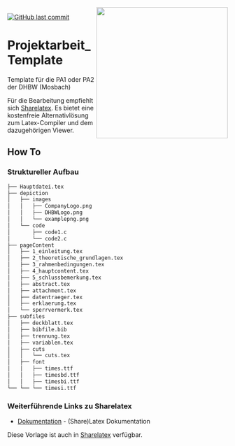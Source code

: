 <img align="right" src="https://upload.wikimedia.org/wikipedia/commons/thumb/9/92/LaTeX_logo.svg/1200px-LaTeX_logo.svg.png" width="300">

[![GitHub last commit](https://img.shields.io/github/last-commit/tekks/Projektarbeit_Template.svg?style=flat-square)](https://github.com/Tekks/Projektarbeit_Template/commits/master)

# Projektarbeit_Template

Template für die PA1 oder PA2 der DHBW (Mosbach)

Für die Bearbeitung empfiehlt sich  [Sharelatex](https://de.sharelatex.com). Es bietet eine kostenfreie Alternativlösung zum Latex-Compiler und dem dazugehörigen Viewer.

## How To

### Struktureller Aufbau

```bash
├── Hauptdatei.tex
├── depiction
│   ├── images
│   │   ├── CompanyLogo.png
│   │   ├── DHBWLogo.png
│   │   └── examplepng.png  
│   └── code
│       ├── code1.c
│       └── code2.c
├── pageContent
│   ├── 1_einleitung.tex
│   ├── 2_theoretische_grundlagen.tex
│   ├── 3_rahmenbedingungen.tex
│   ├── 4_hauptcontent.tex
│   ├── 5_schlussbemerkung.tex
│   ├── abstract.tex
│   ├── attachment.tex
│   ├── datentraeger.tex
│   ├── erklaerung.tex
│   └── sperrvermerk.tex    
├── subfiles
│   ├── deckblatt.tex
│   ├── bibfile.bib
│   ├── trennung.tex
│   ├── variablen.tex
│   ├── cuts
│   │   └── cuts.tex     
│   ├── font
│   │   ├── times.ttf
│   │   ├── timesbd.ttf
│   │   ├── timesbi.ttf
└── └── └── timesi.ttf
```

### Weiterführende Links zu Sharelatex

* [Dokumentation](https://de.sharelatex.com/learn) - (Share)Latex Dokumentation


Diese Vorlage ist auch in [Sharelatex](https://de.sharelatex.com/read/gvbvvrxtdjmg) verfügbar.
